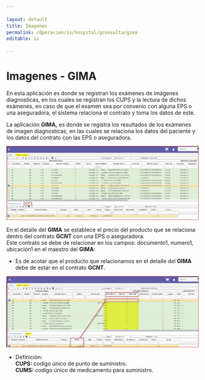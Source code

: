 ```yaml
---

layout: default
title: Imagenes
permalink: /Operacion/is/hospital/gconsulta/gima  
editable: si  

---
```



# Imagenes - GIMA  

En esta aplicación es donde se registran los exámenes de imágenes diagnosticas, en los cuales se registran los CUPS y la lectura de dichos exámenes, en caso de que el examen sea por convenio con alguna EPS o una aseguradora, el sistema relaciona el contrato y toma los datos de este.  

La aplicación **GIMA,** es donde se registra los resultados de los exámenes de imagen diagnosticas, en las cuales se relaciona los datos del paciente y los datos del contrato con las EPS o aseguradora.  

![](gima1.png)

En el detalle del **GIMA** se establece el precio del producto que se relaciona dentro del contrato **GCNT** con una EPS o aseguradora.  
Este contrato se debe de relacionar en los campos: documento1, numero1, ubicación1 en el maestro del **GIMA**:  

* Es de acotar que el producto que relacionamos en el detalle del **GIMA** debe de estar en el contrato **GCNT**.  

![](gima2.png)  

* Definición:  
**CUPS:** codigo único  de punto de suministro.  
**CUMS:** codigo único de medicamento para suministro.  